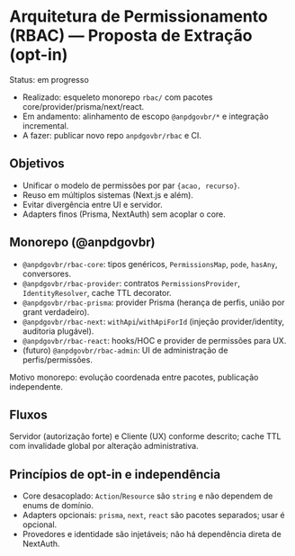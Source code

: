 # Arquitetura de Permissionamento (RBAC) — Proposta de Extração (opt-in)

Status: em progresso

- Realizado: esqueleto monorepo `rbac/` com pacotes core/provider/prisma/next/react.
- Em andamento: alinhamento de escopo `@anpdgovbr/*` e integração incremental.
- A fazer: publicar novo repo `anpdgovbr/rbac` e CI.

## Objetivos

- Unificar o modelo de permissões por par `{acao, recurso}`.
- Reuso em múltiplos sistemas (Next.js e além).
- Evitar divergência entre UI e servidor.
- Adapters finos (Prisma, NextAuth) sem acoplar o core.

## Monorepo (@anpdgovbr)

- `@anpdgovbr/rbac-core`: tipos genéricos, `PermissionsMap`, `pode`, `hasAny`, conversores.
- `@anpdgovbr/rbac-provider`: contratos `PermissionsProvider`, `IdentityResolver`, cache TTL decorator.
- `@anpdgovbr/rbac-prisma`: provider Prisma (herança de perfis, união por grant verdadeiro).
- `@anpdgovbr/rbac-next`: `withApi`/`withApiForId` (injeção provider/identity, auditoria plugável).
- `@anpdgovbr/rbac-react`: hooks/HOC e provider de permissões para UX.
- (futuro) `@anpdgovbr/rbac-admin`: UI de administração de perfis/permissões.

Motivo monorepo: evolução coordenada entre pacotes, publicação independente.

## Fluxos

Servidor (autorização forte) e Cliente (UX) conforme descrito; cache TTL com invalidade global por alteração administrativa.

## Princípios de opt-in e independência

- Core desacoplado: `Action`/`Resource` são `string` e não dependem de enums de domínio.
- Adapters opcionais: `prisma`, `next`, `react` são pacotes separados; usar é opcional.
- Provedores e identidade são injetáveis; não há dependência direta de NextAuth.
